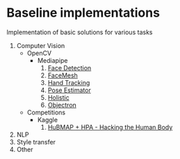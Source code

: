 # Baseline implementations
Implementation of basic solutions for various tasks

1. Computer Vision
    * OpenCV
        + Mediapipe
            1. [Face Detection](https://github.com/Shubin-vadim/Baseline_implementations/tree/master/CV/OpenCV/Mediapipe/FaceDetection)
            2. [FaceMesh](https://github.com/Shubin-vadim/Baseline_implementations/tree/master/CV/OpenCV/Mediapipe/FaceMesh)
            3. [Hand Tracking](https://github.com/Shubin-vadim/Baseline_implementations/tree/master/CV/OpenCV/Mediapipe/HandTracking)
            4. [Pose Estimator](https://github.com/Shubin-vadim/Baseline_implementations/tree/master/CV/OpenCV/Mediapipe/PoseEstimation)
            5. [Holistic](https://github.com/Shubin-vadim/Baseline_implementations/tree/master/CV/OpenCV/Mediapipe/Holistic)
            6. [Objectron](https://github.com/Shubin-vadim/Baseline_implementations/tree/master/CV/OpenCV/Mediapipe/Objectron) 
    * Сompetitions
         + Kaggle
            1. [HuBMAP + HPA - Hacking the Human Body](https://github.com/Shubin-vadim/HuBMAP_Solution/tree/main)
2. NLP
3. Style transfer
4. Other
